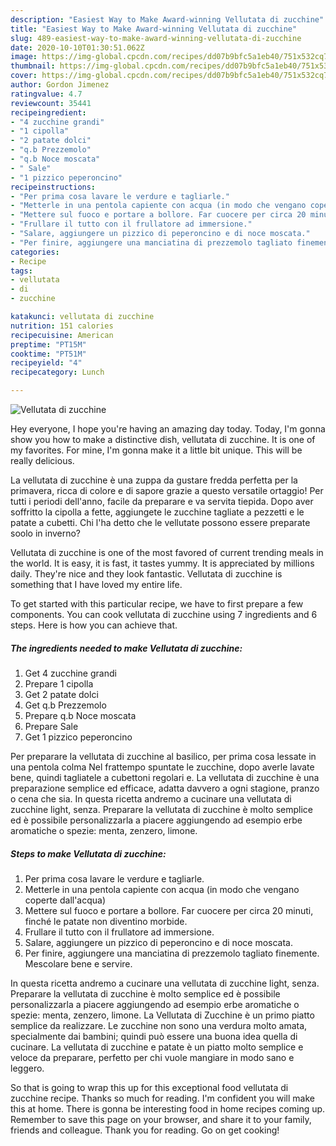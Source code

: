 ```yaml
---
description: "Easiest Way to Make Award-winning Vellutata di zucchine"
title: "Easiest Way to Make Award-winning Vellutata di zucchine"
slug: 489-easiest-way-to-make-award-winning-vellutata-di-zucchine
date: 2020-10-10T01:30:51.062Z
image: https://img-global.cpcdn.com/recipes/dd07b9bfc5a1eb40/751x532cq70/vellutata-di-zucchine-recipe-main-photo.jpg
thumbnail: https://img-global.cpcdn.com/recipes/dd07b9bfc5a1eb40/751x532cq70/vellutata-di-zucchine-recipe-main-photo.jpg
cover: https://img-global.cpcdn.com/recipes/dd07b9bfc5a1eb40/751x532cq70/vellutata-di-zucchine-recipe-main-photo.jpg
author: Gordon Jimenez
ratingvalue: 4.7
reviewcount: 35441
recipeingredient:
- "4 zucchine grandi"
- "1 cipolla"
- "2 patate dolci"
- "q.b Prezzemolo"
- "q.b Noce moscata"
- " Sale"
- "1 pizzico peperoncino"
recipeinstructions:
- "Per prima cosa lavare le verdure e tagliarle."
- "Metterle in una pentola capiente con acqua (in modo che vengano coperte dall&#39;acqua)"
- "Mettere sul fuoco e portare a bollore. Far cuocere per circa 20 minuti, finché le patate non diventino morbide."
- "Frullare il tutto con il frullatore ad immersione."
- "Salare, aggiungere un pizzico di peperoncino e di noce moscata."
- "Per finire, aggiungere una manciatina di prezzemolo tagliato finemente. Mescolare bene e servire."
categories:
- Recipe
tags:
- vellutata
- di
- zucchine

katakunci: vellutata di zucchine 
nutrition: 151 calories
recipecuisine: American
preptime: "PT15M"
cooktime: "PT51M"
recipeyield: "4"
recipecategory: Lunch

---
```



![Vellutata di zucchine](https://img-global.cpcdn.com/recipes/dd07b9bfc5a1eb40/751x532cq70/vellutata-di-zucchine-recipe-main-photo.jpg)

Hey everyone, I hope you're having an amazing day today. Today, I'm gonna show you how to make a distinctive dish, vellutata di zucchine. It is one of my favorites. For mine, I'm gonna make it a little bit unique. This will be really delicious.

La vellutata di zucchine è una zuppa da gustare fredda perfetta per la primavera, ricca di colore e di sapore grazie a questo versatile ortaggio! Per tutti i periodi dell&#39;anno, facile da preparare e va servita tiepida. Dopo aver soffritto la cipolla a fette, aggiungete le zucchine tagliate a pezzetti e le patate a cubetti. Chi l&#39;ha detto che le vellutate possono essere preparate soolo in inverno?

Vellutata di zucchine is one of the most favored of current trending meals in the world. It is easy, it is fast, it tastes yummy. It is appreciated by millions daily. They're nice and they look fantastic. Vellutata di zucchine is something that I have loved my entire life.


To get started with this particular recipe, we have to first prepare a few components. You can cook vellutata di zucchine using 7 ingredients and 6 steps. Here is how you can achieve that.

<!--inarticleads1-->

##### The ingredients needed to make Vellutata di zucchine:

1. Get 4 zucchine grandi
1. Prepare 1 cipolla
1. Get 2 patate dolci
1. Get q.b Prezzemolo
1. Prepare q.b Noce moscata
1. Prepare  Sale
1. Get 1 pizzico peperoncino


Per preparare la vellutata di zucchine al basilico, per prima cosa lessate in una pentola colma Nel frattempo spuntate le zucchine, dopo averle lavate bene, quindi tagliatele a cubettoni regolari e. La vellutata di zucchine è una preparazione semplice ed efficace, adatta davvero a ogni stagione, pranzo o cena che sia. In questa ricetta andremo a cucinare una vellutata di zucchine light, senza. Preparare la vellutata di zucchine è molto semplice ed è possibile personalizzarla a piacere aggiungendo ad esempio erbe aromatiche o spezie: menta, zenzero, limone. 

<!--inarticleads2-->

##### Steps to make Vellutata di zucchine:

1. Per prima cosa lavare le verdure e tagliarle.
1. Metterle in una pentola capiente con acqua (in modo che vengano coperte dall&#39;acqua)
1. Mettere sul fuoco e portare a bollore. Far cuocere per circa 20 minuti, finché le patate non diventino morbide.
1. Frullare il tutto con il frullatore ad immersione.
1. Salare, aggiungere un pizzico di peperoncino e di noce moscata.
1. Per finire, aggiungere una manciatina di prezzemolo tagliato finemente. Mescolare bene e servire.


In questa ricetta andremo a cucinare una vellutata di zucchine light, senza. Preparare la vellutata di zucchine è molto semplice ed è possibile personalizzarla a piacere aggiungendo ad esempio erbe aromatiche o spezie: menta, zenzero, limone. La Vellutata di Zucchine è un primo piatto semplice da realizzare. Le zucchine non sono una verdura molto amata, specialmente dai bambini; quindi può essere una buona idea quella di cucinare. La vellutata di zucchine e patate è un piatto molto semplice e veloce da preparare, perfetto per chi vuole mangiare in modo sano e leggero. 

So that is going to wrap this up for this exceptional food vellutata di zucchine recipe. Thanks so much for reading. I'm confident you will make this at home. There is gonna be interesting food in home recipes coming up. Remember to save this page on your browser, and share it to your family, friends and colleague. Thank you for reading. Go on get cooking!
